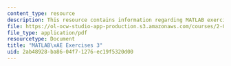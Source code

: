 ```yaml
---
content_type: resource
description: This resource contains information regarding MATLAB exercises 3.
file: https://ol-ocw-studio-app-production.s3.amazonaws.com/courses/2-086-numerical-computation-for-mechanical-engineers-fall-2012/2ab48928ba8604f71276ec19f5320d00_MIT2_086F12_matlab_ex3.pdf
file_type: application/pdf
resourcetype: Document
title: "MATLAB\xAE Exercises 3"
uid: 2ab48928-ba86-04f7-1276-ec19f5320d00
---
```


